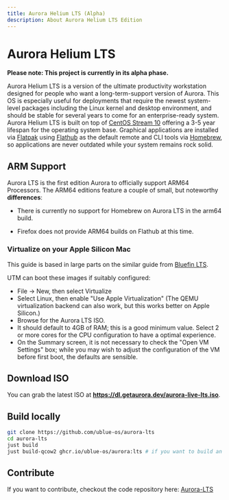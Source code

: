 ```yaml
---
title: Aurora Helium LTS (Alpha)
description: About Aurora Helium LTS Edition
---
```


# Aurora Helium LTS

**Please note: This project is currently in its alpha phase.**

Aurora Helium LTS is a version of the ultimate productivity workstation designed for people who want a long-term-support version of Aurora. This OS is especially useful for deployments that require the newest system-level packages including the Linux kernel and desktop environment, and should be stable for several years to come for an enterprise-ready system. Aurora Helium LTS is built on top of [CentOS Stream 10](https://www.centos.org/centos-stream/) offering a 3-5 year lifespan for the operating system base. Graphical applications are installed via [Flatpak](https://flatpak.org/) using [Flathub](https://flathub.org/) as the default remote and CLI tools via [Homebrew](https://brew.sh), so applications are never outdated while your system remains rock solid.

## ARM Support

Aurora LTS is the first edition Aurora to officially support ARM64 Processors. The ARM64 editions feature a couple of small, but noteworthy **differences**:

- There is currently no support for Homebrew on Aurora LTS in the arm64 build.

- Firefox does not provide ARM64 builds on Flathub at this time.

### Virtualize on your Apple Silicon Mac

This guide is based in large parts on the similar guide from [Bluefin LTS](https://docs.projectbluefin.io/lts).

UTM can boot these images if suitably configured:

- File → New, then select Virtualize
- Select Linux, then enable "Use Apple Virtualization" (The QEMU virtualization backend can also work, but this works better on Apple Silicon.)
- Browse for the Aurora LTS ISO.
- It should default to 4GB of RAM; this is a good minimum value. Select 2 or more cores for the CPU configuration to have a optimal experience.
- On the Summary screen, it is not necessary to check the "Open VM Settings" box; while you may wish to adjust the configuration of the VM before first boot, the defaults are sensible.

## Download ISO

You can grab the latest ISO at **https://dl.getaurora.dev/aurora-live-lts.iso**.

## Build locally

```bash
git clone https://github.com/ublue-os/aurora-lts
cd aurora-lts
just build
just build-qcow2 ghcr.io/ublue-os/aurora:lts # if you want to build an ISO just change qcow2 to iso instead
```

## Contribute

If you want to contribute, checkout the code repository here: [Aurora-LTS](https://github.com/ublue-os/aurora-lts)
